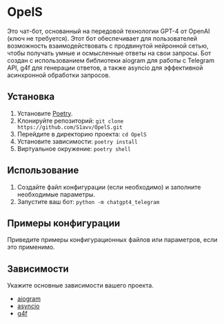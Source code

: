 # OpelS

Это чат-бот, основанный на передовой технологии GPT-4 от OpenAI (ключ не требуется). Этот бот обеспечивает для пользователей возможность взаимодействовать с продвинутой нейронной сетью, чтобы получать умные и осмысленные ответы на свои запросы. Бот создан с использованием библиотеки aiogram для работы с Telegram API, g4f для генерации ответов, а также asyncio для эффективной асинхронной обработки запросов.

## Установка

1. Установите [Poetry](https://python-poetry.org/docs/#installation).
2. Клонируйте репозиторий: `git clone https://github.com/S1avv/OpelS.git`
3. Перейдите в директорию проекта: `cd OpelS`
4. Установите зависимости: `poetry install`
5. Виртуальное окружение: `poetry shell`

## Использование

1. Создайте файл конфигурации (если необходимо) и заполните необходимые параметры.
2. Запустите ваш бот: `python -m chatgpt4_telegram`

## Примеры конфигурации

Приведите примеры конфигурационных файлов или параметров, если это применимо.

## Зависимости

Укажите основные зависимости вашего проекта.

- [aiogram](https://docs.aiogram.dev/en/latest/)
- [asyncio](https://docs.python.org/3/library/asyncio.html)
- [g4f](https://github.com/xtekky/gpt4free)
